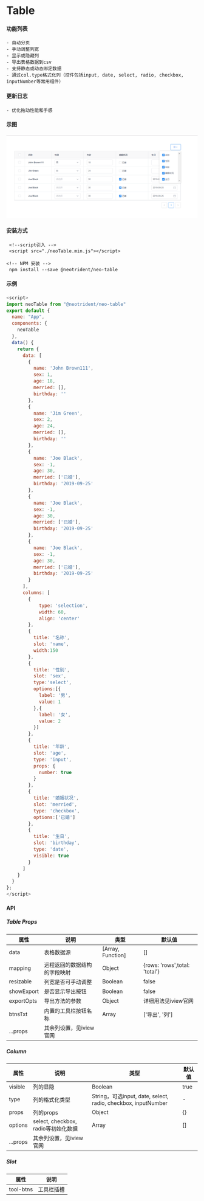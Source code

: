 # Table

#### 功能列表
	- 自动分页
	- 手动调整列宽
	- 显示或隐藏列
	- 导出表格数据到csv
	- 支持静态或动态绑定数据
	- 通过col.type格式化列（控件包括input, date, select, radio, checkbox, inputNumber等常用组件）
	
#### 更新日志
	- 优化拖动性能和手感
#### 示图
[![demo](https://raw.githubusercontent.com/ForBurning/vue-fly/master/table.png "demo")](https://raw.githubusercontent.com/ForBurning/vue-fly/master/table.png "demo")


#### 安装方式
	 <!--script引入 -->
     <script src="./neoTable.min.js"></script>
	 
	<!-- NPM 安装 -->
     npm install --save @neotrident/neo-table
    

#### 示例
```javascript
<script>
import neoTable from "@neotrident/neo-table"
export default {
  name: "App",
  components: {
    neoTable
  },
  data() {
    return {
      data: [
        {
          name: 'John Brown111',
          sex: 1,
          age: 18,
          merried: [],
          birthday: ''
        },
        {
          name: 'Jim Green',
          sex: 2,
          age: 24,
          merried: [],
          birthday: ''
        },
        {
          name: 'Joe Black',
          sex: -1,
          age: 30,
          merried: ['已婚'],
          birthday: '2019-09-25'
        },
        {
          name: 'Joe Black',
          sex: -1,
          age: 30,
          merried: ['已婚'],
          birthday: '2019-09-25'
        },
        {
          name: 'Joe Black',
          sex: -1,
          age: 30,
          merried: ['已婚'],
          birthday: '2019-09-25'
        }
      ],
      columns: [
        {
            type: 'selection',
            width: 60,
            align: 'center'
        },
        {
          title: '名称',
          slot: 'name',
          width:150
        },
        {
          title: '性别',
          slot: 'sex',
          type:'select',
          options:[{
            label: '男',
            value: 1
          },{
            label: '女',
            value: 2
          }]
        },
        {
          title: '年龄',
          slot: 'age',
          type: 'input',
          props: {
            number: true
          }
        },
        {
          title: '婚姻状况',
          slot: 'merried',
          type: 'checkbox',
          options:['已婚']
        },
        {
          title: '生日',
          slot: 'birthday',
          type: 'date',
          visible: true
        }
      ]
    }
  }
};
</script>
```
#### API
##### Table Props
| 属性  | 说明  | 类型    |    默认值    |
| ------------ | ------------ | ------------ |  ------------    |
|  data | 表格数据源  | [Array, Function]  | []  |
|  mapping | 远程返回的数据结构的字段映射  | Object  | {rows: 'rows',total: 'total'}  |
|  resizable | 列宽是否可手动调整  | Boolean  | false  |
|  showExport | 是否显示导出按钮  | Boolean  | false  |
|  exportOpts | 导出方法的参数  | Object  | 详细用法见iview官网  |
|  btnsTxt | 内置的工具栏按钮名称  | Array  | ['导出', '列']  |
|  ...props | 其余列设置，见iview官网  |

##### Column
| 属性  | 说明  | 类型    |    默认值    |
| ------------ | ------------ | ------------ |  ------------    |
|  visible | 列的显隐  | Boolean  | true  |
|  type|列的格式化类型| String，可选input, date, select, radio, checkbox, inputNumber  | - |
|  props | 列的props  | Object  | {}  |
|  options | select, checkbox, radio等初始化数据  | Array  | []  |
|  ...props | 其余列设置，见iview官网  |

##### Slot
| 属性  | 说明  
| ------------ | ------------
|  tool-btns | 工具栏插槽

